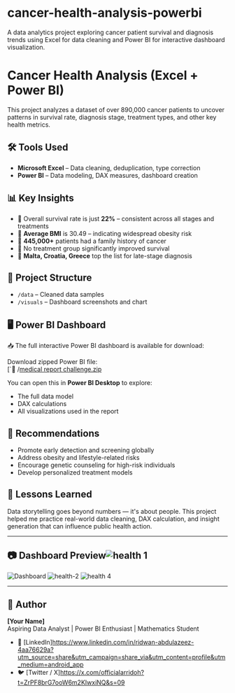 # cancer-health-analysis-powerbi
A data analytics project exploring cancer patient survival and diagnosis trends using Excel for data cleaning and Power BI for interactive dashboard visualization.
# Cancer Health Analysis (Excel + Power BI)

This project analyzes a dataset of over 890,000 cancer patients to uncover patterns in survival rate, diagnosis stage, treatment types, and other key health metrics.

## 🛠 Tools Used
- **Microsoft Excel** – Data cleaning, deduplication, type correction
- **Power BI** – Data modeling, DAX measures, dashboard creation

## 📊 Key Insights
- 🔹 Overall survival rate is just **22%** – consistent across all stages and treatments
- 🔹 **Average BMI** is 30.49 – indicating widespread obesity risk
- 🔹 **445,000+** patients had a family history of cancer
- 🔹 No treatment group significantly improved survival
- 🔹 **Malta, Croatia, Greece** top the list for late-stage diagnosis

## 📁 Project Structure
- `/data` – Cleaned data samples
- `/visuals` – Dashboard screenshots and chart
## 🖥️ Power BI Dashboard

📥 The full interactive Power BI dashboard is available for download:

Download zipped Power BI file:  
[`📁 /[medical report challenge.zip](https://github.com/user-attachments/files/20737553/medical.report.challenge.zip)



You can open this in **Power BI Desktop** to explore:
- The full data model  
- DAX calculations  
- All visualizations used in the report  


## 📌 Recommendations
- Promote early detection and screening globally
- Address obesity and lifestyle-related risks
- Encourage genetic counseling for high-risk individuals
- Develop personalized treatment models

## 🧠 Lessons Learned
Data storytelling goes beyond numbers — it's about people. This project helped me practice real-world data cleaning, DAX calculation, and insight generation that can influence public health action.

---

## 📷 Dashboard Preview![health 1](https://github.com/user-attachments/assets/0ac314be-4cd9-4708-9e17-35a001d2c22d)

![Dashboard](visuals/dashboard_screenshot.png)
![health-2](https://github.com/user-attachments/assets/a8246d68-5e7d-45d8-962c-e1480c8cb748)
![health 4](https://github.com/user-attachments/assets/b2552f70-7f0a-46cc-9995-599625aa0473)

---

## 👤 Author

**[Your Name]**  
Aspiring Data Analyst | Power BI Enthusiast | Mathematics Student

- 🔗 [LinkedIn]https://www.linkedin.com/in/ridwan-abdulazeez-4aa76629a?utm_source=share&utm_campaign=share_via&utm_content=profile&utm_medium=android_app
- 🐦 [Twitter / X]https://x.com/officialarridoh?t=ZrPF8brG7ooW6m2KIwxiNQ&s=09


